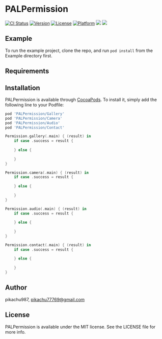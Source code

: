 # PALPermission

[![CI Status](https://img.shields.io/travis/pikachu987/PALPermission.svg?style=flat)](https://travis-ci.org/pikachu987/PALPermission)
[![Version](https://img.shields.io/cocoapods/v/PALPermission.svg?style=flat)](https://cocoapods.org/pods/PALPermission)
[![License](https://img.shields.io/cocoapods/l/PALPermission.svg?style=flat)](https://cocoapods.org/pods/PALPermission)
[![Platform](https://img.shields.io/cocoapods/p/PALPermission.svg?style=flat)](https://cocoapods.org/pods/PALPermission)
![](https://img.shields.io/badge/Supported-iOS9%20%7C%20OSX%2010.9-4BC51D.svg?style=flat-square)
![](https://img.shields.io/badge/Swift-5.0-orange.svg?style=flat)

## Example

To run the example project, clone the repo, and run `pod install` from the Example directory first.

## Requirements

## Installation

PALPermission is available through [CocoaPods](https://cocoapods.org). To install
it, simply add the following line to your Podfile:

```ruby
pod 'PALPermission/Gallery'
pod 'PALPermission/Camera'
pod 'PALPermission/Audio'
pod 'PALPermission/Contact'
```

```swift
Permission.gallery(.main) { (result) in
    if case .success = result {
        
    } else {
        
    }
}
```

```swift
Permission.camera(.main) { (result) in
    if case .success = result {
        
    } else {
        
    }
}
```

```swift
Permission.audio(.main) { (result) in
    if case .success = result {
        
    } else {
        
    }
}
```

```swift
Permission.contact(.main) { (result) in
    if case .success = result {
        
    } else {
        
    }
}
```

## Author

pikachu987, pikachu77769@gmail.com

## License

PALPermission is available under the MIT license. See the LICENSE file for more info.
